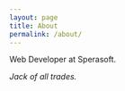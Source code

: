 ```yaml
---
layout: page
title: About
permalink: /about/
---
```


Web Developer at Sperasoft.

_Jack of all trades._
